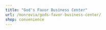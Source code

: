 ```yaml
---
title: "God's Favor Business Center"
url: /monrovia/gods-favor-business-center/
shop: convenience
---
```


